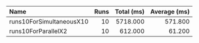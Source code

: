 
|Name|Runs|Total (ms)|Average (ms)|
|:--|--:|--:|--:|
|runs10ForSimultaneousX10|10|5718.000|571.800|
|runs10ForParallelX2|10|612.000|61.200|


